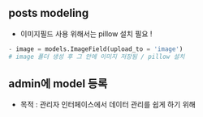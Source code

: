 ## posts modeling
- 이미지필드 사용 위해서는 pillow 설치 필요 ! 
```python
- image = models.ImageField(upload_to = 'image') 
# image 폴더 생성 후 그 안에 이미지 저장됨 / pillow 설치    
```

## admin에 model 등록 
- 목적 : 관리자 인터페이스에서 데이터 관리를 쉽게 하기 위해